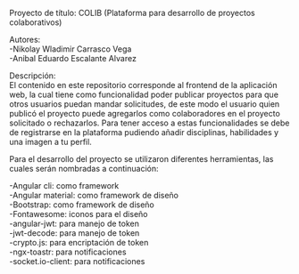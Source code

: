 Proyecto de título: COLIB (Plataforma para desarrollo de proyectos colaborativos)

Autores:\
-Nikolay Wladimir Carrasco Vega\
-Anibal Eduardo Escalante Alvarez

Descripción:\
El contenido en este repositorio corresponde al frontend de la aplicación web, la cual 
tiene como funcionalidad poder publicar proyectos para que otros usuarios puedan
mandar solicitudes, de este modo el usuario quien publicó el proyecto puede agregarlos
como colaboradores en el proyecto solicitado o rechazarlos. Para tener acceso a estas
funcionalidades se debe de registrarse en la plataforma pudiendo añadir disciplinas,
habilidades y una imagen a tu perfil.

Para el desarrollo del proyecto se utilizaron diferentes herramientas, las cuales serán nombradas a continuación:

-Angular cli: como framework\
-Angular material: como framework de diseño\
-Bootstrap: como framework de diseño\
-Fontawesome: iconos para el diseño\
-angular-jwt: para manejo de token\
-jwt-decode: para manejo de token\
-crypto.js: para encriptación de token\
-ngx-toastr: para notificaciones\
-socket.io-client: para notificaciones
